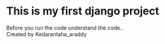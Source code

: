 # This is my first django project 

Before you run the code understand the code..<br>
Created by Kedarantaha_araddy